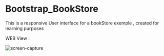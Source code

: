 # Bootstrap_BookStore

This is a responsive User interface for a bookStore exemple , created for learning purposes 

WEB View :

![screen-capture](https://user-images.githubusercontent.com/28190040/68611168-c6dc2b00-04b9-11ea-8c40-8d12c3b5fa29.gif)


